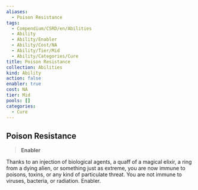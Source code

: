 ```yaml
---
aliases:
  - Poison Resistance
tags:
  - Compendium/CSRD/en/Abilities
  - Ability
  - Ability/Enabler
  - Ability/Cost/NA
  - Ability/Tier/Mid
  - Ability/Categories/Cure
title: Poison Resistance
collection: Abilities
kind: Ability
action: false
enabler: true
cost: NA
tier: Mid
pools: []
categories:
  - Cure
---
```

## Poison Resistance  
>**Enabler**
  
Thanks to an injection of biological agents, a quaff of a magical elixir, a ring from a dying alien, or something just as extreme, you are now immune to poisons, toxins, or any kind of particulate threat. You are not immune to viruses, bacteria, or radiation. Enabler.